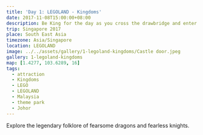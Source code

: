 ```yaml
---
title: 'Day 1: LEGOLAND - Kingdoms'
date: 2017-11-08T15:00:00+08:00
description: Be King for the day as you cross the drawbridge and enter a magnificent castle.
trip: Singapore 2017
place: South East Asia
timezone: Asia/Singapore
location: LEGOLAND
image: ../../assets/gallery/1-legoland-kingdoms/Castle door.jpeg
gallery: 1-legoland-kingdoms
map: [1.4277, 103.6289, 16]
tags:
  - attraction
  - Kingdoms
  - LEGO
  - LEGOLAND
  - Malaysia
  - theme park
  - Johor
---
```


Explore the legendary folklore of fearsome dragons and fearless knights.
